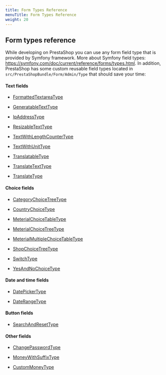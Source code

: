 ```yaml
---
title: Form Types Reference
menuTitle: Form Types Reference
weight: 20
---
```


## Form types reference

While developing on PrestaShop you can use any form field type that is provided by Symfony framework.
More about Symfony field types: https://symfony.com/doc/current/reference/forms/types.html.
In addition, PrestaShop has some custom reusable field types located in 
`src/PrestaShopBundle/Form/Admin/Type` that should save your time:

#### Text fields

* [FormattedTextareaType](formatted-textarea)

* [GeneratableTextType](generatable-text)

* [IpAddressType](ip-address)

* [ResizableTextType](resizable-text)
    
* [TextWithLengthCounterType](text-with-length-counter)

* [TextWithUnitType](text-with-unit)

* [TranslatableType](translatable)

* [TranslateTextType](translate-text)

* [TranslateType](translate)

#### Choice fields

* [CategoryChoiceTreeType](category-choice-tree)

* [CountryChoiceType](country-choice)

* [MeterialChoiceTableType](meterial-choice-table)

* [MeterialChoiceTreeType](meterial-choice-tree)

* [MeterialMultipleChoiceTableType](meterial-multiple-choice-table)

* [ShopChoiceTreeType](shop-choice)

* [SwitchType](switch)

* [YesAndNoChoiceType](yes-and-no-choice)

#### Date and time fields

* [DatePickerType](date-picker)

* [DateRangeType](date-range)

#### Button fields

* [SearchAndResetType](search-and-reset)

#### Other fields

* [ChangePasswordType](change-password)

* [MoneyWithSuffixType](money-with-suffix)

* [CustomMoneyType](custom-money)
